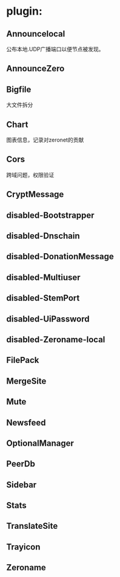 # plugin:
## Announcelocal
公布本地.UDP广播端口以便节点被发现。				
## AnnounceZero

## Bigfile
大文件拆分
## Chart
图表信息，记录对zeronet的贡献
## Cors
跨域问题，权限验证
## CryptMessage

## disabled-Bootstrapper

## disabled-Dnschain

## disabled-DonationMessage

## disabled-Multiuser

## disabled-StemPort

## disabled-UiPassword

## disabled-Zeroname-local

## FilePack

## MergeSite

## Mute

## Newsfeed

## OptionalManager

## PeerDb

## Sidebar

## Stats

## TranslateSite

## Trayicon

## Zeroname

